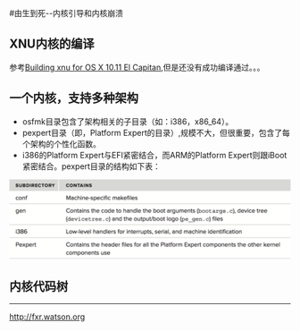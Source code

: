 #由生到死--内核引导和内核崩溃
## XNU内核的编译
参考[Building xnu for OS X 10.11 El Capitan][1],但是还没有成功编译通过。。。

## 一个内核，支持多种架构
- osfmk目录包含了架构相关的子目录（如：i386，x86_64）。
- pexpert目录（即，Platform Expert的目录）,规模不大，但很重要，包含了每个架构的个性化函数。
- i386的Platform Expert与EFI紧密结合，而ARM的Platform Expert则跟iBoot紧密结合。pexpert目录的结构如下表：
 
![pexpert结构][1]

## 内核代码树


---
[1]: https://github.com/Easence/EADocuments/blob/master/Reading%20Notes/深入解析Mac%20OS%20X%20&%20iOS操作系统/Resources/Images/platformExpert.png?raw=true
[2]: https://github.com/Easence/EADocuments/blob/master/Reading%20Notes/深入解析Mac%20OS%20X%20%26%20iOS操作系统/Building%20xnu%20for%20OS%20X%2010.11%20El%20Capitan.md



http://fxr.watson.org
